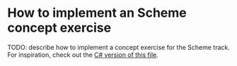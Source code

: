 # How to implement an Scheme concept exercise

TODO: describe how to implement a concept exercise for the Scheme track. For inspiration, check out the [C# version of this file][csharp-implementing].

[csharp-implementing]: https://github.com/exercism/v3/blob/main/csharp/reference/implementing-a-concept-exercise.md
